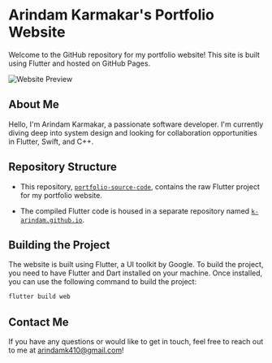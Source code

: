 # Arindam Karmakar's Portfolio Website

Welcome to the GitHub repository for my portfolio website! This site is built using Flutter and hosted on GitHub Pages. 

![Website Preview](https://k-arindam.github.io)

## About Me

Hello, I'm Arindam Karmakar, a passionate software developer. I'm currently diving deep into system design and looking for collaboration opportunities in Flutter, Swift, and C++. 

## Repository Structure

- This repository, [`portfolio-source-code`](https://github.com/k-arindam/portfolio-source-code), contains the raw Flutter project for my portfolio website.

- The compiled Flutter code is housed in a separate repository named [`k-arindam.github.io`](https://github.com/k-arindam/k-arindam.github.io).

## Building the Project

The website is built using Flutter, a UI toolkit by Google. To build the project, you need to have Flutter and Dart installed on your machine. Once installed, you can use the following command to build the project:


```bash
flutter build web
```

## Contact Me

If you have any questions or would like to get in touch, feel free to reach out to me at arindamk410@gmail.com!